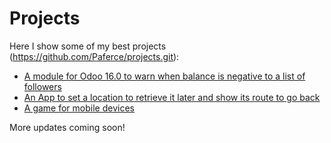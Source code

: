 # Projects

Here I show some of my best projects (https://github.com/Paferce/projects.git):

- [A module for Odoo 16.0 to warn when balance is negative to a list of followers](project_negative_balance_reminder)
- [An App to set a location to retrieve it later and show its route to go back](path_back)
- [A game for mobile devices](flappy_bird_and_pipes)

More updates coming soon!
